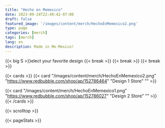 ```yaml
---
title: "Hecho en Memexico"
date: 2023-09-24T22:49:42-07:00
draft: false
featured_image: '/images/content/merch/HechoEnMemexico2.png'
type: page
categories: [merch]
tags: [merch]
lang: en
description: Made in Me-Mexico!
---
```


{{< big S >}}elect your favorite design
{{< break >}}
{{< break >}}
{{< break >}}

{{< cards >}}
  {{< card
  "/images/content/merch/HechoEnMemexico2.png"
  "https://www.redbubble.com/shop/ap/152786464"
  "Design 1 Store"
  "" >}}

  {{< card
  "/images/content/merch/HechoEnMemexico1.png"
  "https://www.redbubble.com/shop/ap/152786027"
  "Design 2 Store"
  "" >}}
{{< /cards >}}

{{< scrolltop >}}

{{< pageStats >}}
